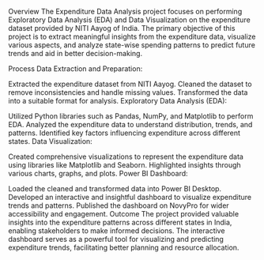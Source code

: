 Overview
The Expenditure Data Analysis project focuses on performing Exploratory Data Analysis (EDA) and Data Visualization on the expenditure dataset provided by NITI Aayog of India. The primary objective of this project is to extract meaningful insights from the expenditure data, visualize various aspects, and analyze state-wise spending patterns to predict future trends and aid in better decision-making.

Process
Data Extraction and Preparation:

Extracted the expenditure dataset from NITI Aayog.
Cleaned the dataset to remove inconsistencies and handle missing values.
Transformed the data into a suitable format for analysis.
Exploratory Data Analysis (EDA):

Utilized Python libraries such as Pandas, NumPy, and Matplotlib to perform EDA.
Analyzed the expenditure data to understand distribution, trends, and patterns.
Identified key factors influencing expenditure across different states.
Data Visualization:

Created comprehensive visualizations to represent the expenditure data using libraries like Matplotlib and Seaborn.
Highlighted insights through various charts, graphs, and plots.
Power BI Dashboard:

Loaded the cleaned and transformed data into Power BI Desktop.
Developed an interactive and insightful dashboard to visualize expenditure trends and patterns.
Published the dashboard on NovyPro for wider accessibility and engagement.
Outcome
The project provided valuable insights into the expenditure patterns across different states in India, enabling stakeholders to make informed decisions. The interactive dashboard serves as a powerful tool for visualizing and predicting expenditure trends, facilitating better planning and resource allocation.

